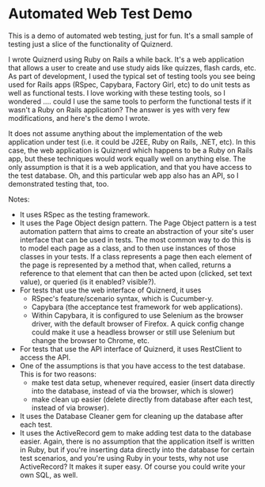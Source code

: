 
# Automated Web Test Demo

This is a demo of automated web testing, just for fun. It's a small sample of testing just a slice of the functionality of Quiznerd.

I wrote Quiznerd using Ruby on Rails a while back. It's a web application that allows a user to create and use study aids like quizzes, flash cards, etc. As part of development, I used the typical set of testing tools you see being used for Rails apps (RSpec, Capybara, Factory Girl, etc) to do unit tests as well as functional tests. I love working with these testing tools, so I wondered .... could I use the same tools to perform the functional tests if it wasn't a Ruby on Rails application? The answer is yes with very few modifications, and here's the demo I wrote.

It does not assume anything about the implementation of the web application under test (i.e. it could be J2EE, Ruby on Rails, .NET, etc). In this case, the web application is Quiznerd which happens to be a Ruby on Rails app, but these techniques would work equally well on anything else. The only assumption is that it is a web application, and that you have access to the test database. Oh, and this particular web app also has an API, so I demonstrated testing that, too.

Notes:

* It uses RSpec as the testing framework.
* It uses the Page Object design pattern. The Page Object pattern is a test automation pattern that aims to create an abstraction of your site's user interface that can be used in tests. The most common way to do this is to model each page as a class, and to then use instances of those classes in your tests. If a class represents a page then each element of the page is represented by a method that, when called, returns a reference to that element that can then be acted upon (clicked, set text value), or queried (is it enabled? visible?).
* For tests that use the web interface of Quiznerd, it uses 
  * RSpec's feature/scenario syntax, which is Cucumber-y.
  * Capybara (the acceptance test framework for web applications). 
  * Within Capybara, it is configured to use Selenium as the browser driver, with the default browser of Firefox. A quick config change could make it use a headless browser or still use Selenium but change the browser to Chrome, etc.
* For tests that use the API interface of Quiznerd, it uses RestClient to access the API.
* One of the assumptions is that you have access to the test database. This is for two reasons: 
  * make test data setup, whenever required, easier (insert data directly into the database, instead of via the browser, which is slower)
  * make clean up easier (delete directly from database after each test, instead of via browser).
* It uses the Database Cleaner gem for cleaning up the database after each test.
* It uses the ActiveRecord gem to make adding test data to the database easier. Again, there is no assumption that the application itself is written in Ruby, but if you're inserting data directly into the database for certain test scenarios, and you're using Ruby in your tests, why not use ActiveRecord? It makes it super easy. Of course you could write your own SQL, as well. 








